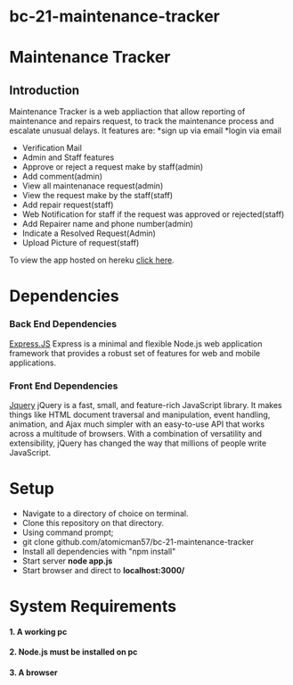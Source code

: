 # bc-21-maintenance-tracker

# Maintenance Tracker

## Introduction

Maintenance Tracker is a web appliaction that allow reporting of maintenance and repairs request, 
to track the maintenance process and escalate unusual delays.
It features are:
*sign up via email
*login via email
* Verification Mail
* Admin and Staff features
* Approve or reject a request make by staff(admin)
* Add comment(admin)
* View all maintenanace request(admin)
* View the request make by the staff(staff)
* Add repair request(staff)
* Web Notification for staff if the request was approved or rejected(staff)
* Add Repairer name and phone number(admin)
* Indicate a Resolved Request(Admin)
* Upload Picture of request(staff)

To view the app hosted on hereku [click here](emtracker.herokuapp.com).

# Dependencies

### Back End Dependencies

[Express.JS](https://expressjs.com/) Express is a minimal and flexible Node.js web 
application framework that provides a robust set of features for web and mobile applications.

### Front End Dependencies
[Jquery](https://jquery.com/) jQuery is a fast, small, and feature-rich JavaScript library. 
It makes things like HTML document traversal and manipulation, event handling, animation, and 
Ajax much simpler with an easy-to-use API that works across a multitude of browsers. 
With a combination of versatility and extensibility, 
jQuery has changed the way that millions of people write JavaScript.


# Setup

* Navigate to a directory of choice on terminal.
* Clone this repository on that directory.
* Using command prompt;
* git clone github.com/atomicman57/bc-21-maintenance-tracker
* Install all dependencies with "npm install"
* Start server **node app.js**
* Start browser and direct to **localhost:3000/**

# System Requirements 
#### 1. A working pc 
#### 2. Node.js must be installed on pc 
#### 3. A browser

